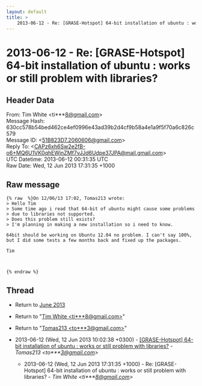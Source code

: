 ```yaml
---
layout: default
title: >
    2013-06-12 - Re: [GRASE-Hotspot] 64-bit installation of ubuntu : works or still problem with libraries?
---
```


# 2013-06-12 - Re: [GRASE-Hotspot] 64-bit installation of ubuntu : works or still problem with libraries?

## Header Data

From: Tim White \<ti***8@gmail.com\><br>
Message Hash: 630cc578b54bed462ce4ef0996e43ad39b2d4cf9b58a4e1a9f5f70a6c826c579<br>
Message ID: \<51B823D7.2060606@gmail.com\><br>
Reply To: \<CAPz6xh6Sw2e2fB-o6+MQ6U1VK0qhEWjnZMf7vJJd6Udpe37JPA@mail.gmail.com\><br>
UTC Datetime: 2013-06-12 00:31:35 UTC<br>
Raw Date: Wed, 12 Jun 2013 17:31:35 +1000<br>

## Raw message

```
{% raw  %}On 12/06/13 17:02, Tomas213 wrote:
> Hello Tim
> Some time ago i read that 64-bit of ubuntu might cause some problems 
> due to libraries not supported.
> Does this problem still exists?
> I'm planning in making a new installation so i need to know.

64bit should be working on Ubuntu 12.04 no problem. I can't say 100%, 
but I did some tests a few months back and fixed up the packages.

Tim



{% endraw %}
```

## Thread

+ Return to [June 2013](/archive/2013/06)

+ Return to "[Tim White <ti***8<span>@</span>gmail.com>](/authors/ti___8_at_gmail_com)"
+ Return to "[Tomas213 <to***3<span>@</span>gmail.com>](/authors/to___3_at_gmail_com)"

+ 2013-06-12 (Wed, 12 Jun 2013 10:02:38 +0300) - [[GRASE-Hotspot] 64-bit installation of ubuntu : works or still	problem with libraries?](/archive/2013/06/0752b9e11cd740a46465ef1050f14a8c9ac19542f613bab871e4984913e7a2c2) - _Tomas213 \<to***3@gmail.com\>_
  + 2013-06-12 (Wed, 12 Jun 2013 17:31:35 +1000) - Re: [GRASE-Hotspot] 64-bit installation of ubuntu : works or still problem with libraries? - _Tim White \<ti***8@gmail.com\>_

